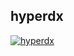 ## hyperdx

[![hyperdx](https://img.youtube.com/vi/JQd2Mol6kqA/0.jpg)](https://www.youtube.com/watch?v=JQd2Mol6kqA)
